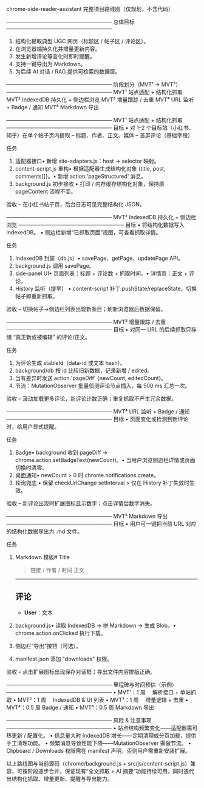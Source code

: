 chrome-side-reader-assistant
完整项目路线图（仅规划，不含代码）

────────────────────────────
总体目标
────────────────────────────

1. 结构化提取典型 UGC 网页（标题区 / 帖子区 / 评论区）。
2. 在浏览器端持久化并增量更新内容。
3. 发生新增评论等变化时即时提醒。
4. 支持一键导出为 Markdown。
5. 为后续 AI 对话 / RAG 提供可检索的数据层。

────────────────────────────
阶段划分（MVT¹ → MVT⁵）
────────────────────────────
MVT¹ 站点适配 + 结构化抓取
MVT² IndexedDB 持久化 + 侧边栏浏览
MVT³ 增量跟踪 / 去重
MVT⁴ URL 监听 + Badge / 通知
MVT⁵ Markdown 导出

────────────────────────────
MVT¹ 站点适配 + 结构化抓取
────────────────────────────
目标
• 对 1–2 个目标站（小红书、知乎）在单个帖子页内提取
  – 标题、作者、正文、媒体
  – 首屏评论（基础字段）

任务

1. 适配器接口• 新增 site-adapters.js：host → selector 映射。
2. content-script.js 重构• 根据适配器生成结构化对象 {title, post, comments[]}。• 新增 action:'pageStructured' 消息。
3. background.js 初步接收
   • 打印 / 内存缓存结构化对象，保持原 pageContent 流程不变。

验收
– 在小红书帖子页，后台日志可见完整结构化 JSON。

────────────────────────────
MVT² IndexedDB 持久化 + 侧边栏浏览
────────────────────────────
目标
• 将结构化数据写入 IndexedDB。
• 侧边栏新增“已抓取页面”视图，可查看抓取详情。

任务

1. IndexedDB 封装（db.js）• savePage、getPage、updatePage API。
2. background.js 调用 savePage。
3. side-panel UI• 页面列表：标题 + 评论数 + 抓取时间。• 详情页：正文 + 评论。
4. History 监听（提早）
   • content-script 补丁 pushState/replaceState，切换帖子即重新抓取。

验收
– 切换帖子→侧边栏列表出现新条目；刷新浏览器后数据保留。

────────────────────────────
MVT³ 增量跟踪 / 去重
────────────────────────────
目标
• 对同一 URL 的后续抓取只存储 “真正新或被编辑” 的评论/正文。

任务

1. 为评论生成 stableId（data-id 或文本 hash）。
2. background/db 按 id 比较旧新数据，记录新增 / edited。
3. 当有差异时发送 action:'pageDiff' {newCount, editedCount}。
4. 节流：MutationObserver 批量侦测评论节点插入，每 500 ms 汇总一次。

验收
– 滚动加载更多评论，新评论计数正确；重复抓取不产生冗余数据。

────────────────────────────
MVT⁴ URL 监听 + Badge / 通知
────────────────────────────
目标
• 页面变化或检测到新评论时，给用户显式提醒。

任务

1. Badge• background 收到 pageDiff → chrome.action.setBadgeText(newCount)。• 当用户浏览侧边栏详情或页面切换时清零。
2. 桌面通知• newCount > 0 时 chrome.notifications.create。
3. 轮询兜底
   • 保留 checkUrlChange setInterval > 仅在 History 补丁失效时生效。

验收
– 新评论出现时扩展图标显示数字；点击详情后数字消失。

────────────────────────────
MVT⁵ Markdown 导出
────────────────────────────
目标
• 用户可一键把当前 URL 对应的结构化数据导出为 .md 文件。

任务

1. Markdown 模板# Title

   > 链接 / 作者 / 时间
   > 正文
   >

   ---

   ## 评论

   - **User**：文本
2. background.js• 读取 IndexedDB → 拼 Markdown → 生成 Blob。• chrome.action.onClicked 执行下载。
3. 侧边栏“导出”按钮（可选）。
4. manifest.json 添加 "downloads" 权限。

验收
– 点击扩展图标出现保存对话框；导出文件内容排版正确。

────────────────────────────
里程碑与时间预估（示例）
────────────────────────────
• MVT¹：1 周  解析接口 + 单站抓取
• MVT²：1 周  IndexedDB & UI 列表
• MVT³：1 周  增量逻辑 + 去重
• MVT⁴：0.5 周 Badge / 通知
• MVT⁵：0.5 周 Markdown 导出

────────────────────────────
风险 & 注意事项
────────────────────────────
• 站点结构频繁变化——适配器需可热更新 / 配置化。
• 信息量大时 IndexedDB 增长——定期清理或分页加载，提供手工清理功能。
• 频繁消息导致性能下降——MutationObserver 需做节流。
• Clipboard / Downloads 权限需在 manifest 声明，否则用户需重新安装扩展。

以上路线图与当前源码（chrome/background.js + src/js/content-script.js）兼容，可按阶段逐步合并，保证现有“全文抓取 + AI 摘要”功能持续可用，同时迭代出结构化抓取、增量更新、提醒与导出能力。
